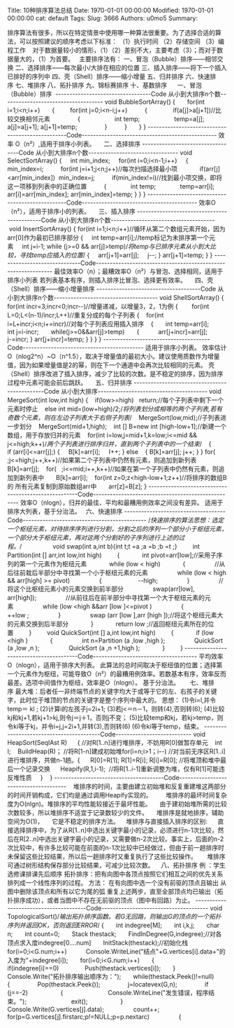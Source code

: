 Title: 10种排序算法总结
Date: 1970-01-01 00:00:00
Modified: 1970-01-01 00:00:00
cat: default
Tags: 
Slug: 3666
Authors: u0mo5 
Summary: 

排序算法有很多，所以在特定情景中使用哪一种算法很重要。为了选择合适的算法，可以按照建议的顺序考虑以下标准： （1）执行时间 （2）存储空间 （3）编程工作    对于数据量较小的情形，（1）（2）差别不大，主要考虑（3）；而对于数据量大的，（1）为首要。   主要排序法有： 一、冒泡（Bubble）排序——相邻交换 二、选择排序——每次最小/大排在相应的位置 三、插入排序——将下一个插入已排好的序列中 四、壳（Shell）排序——缩小增量 五、归并排序 六、快速排序 七、堆排序 八、拓扑排序 九、锦标赛排序 十、基数排序      一、冒泡（Bubble）排序  ----------------------------------Code 从小到大排序n个数------------------------------------ void BubbleSortArray() {       for(int i=1;i&lt;n;i++)       {         for(int j=0;i&lt;n-i;j++)          {               if(a[j]&gt;a[j+1])//比较交换相邻元素                {                    int temp;                    temp=a[j]; a[j]=a[j+1]; a[j+1]=temp;                }          }       } } -------------------------------------------------Code------------------------------------------------ 效率 O（n²）,适用于排序小列表。     二、选择排序 ----------------------------------Code 从小到大排序n个数-------------------------------- void SelectSortArray() {     int min_index;     for(int i=0;i&lt;n-1;i++)     {          min_index=i;          for(int j=i+1;j&lt;n;j++)//每次扫描选择最小项             if(arr[j]&lt;arr[min_index])  min_index=j;          if(min_index!=i)//找到最小项交换，即将这一项移到列表中的正确位置          {              int temp;              temp=arr[i]; arr[i]=arr[min_index]; arr[min_index]=temp; } } } -------------------------------------------------Code----------------------------------------- 效率O（n²），适用于排序小的列表。     三、插入排序 --------------------------------------------Code 从小到大排序n个数------------------------------------- void InsertSortArray() { for(int i=1;i&lt;n;i++)//循环从第二个数组元素开始，因为arr[0]作为最初已排序部分 {     int temp=arr[i];//temp标记为未排序第一个元素     int j=i-1; while (j&gt;=0 &amp;&amp; arr[j]&gt;temp)/*将temp与已排序元素从小到大比较，寻找temp应插入的位置*/ {     arr[j+1]=arr[j];     j--; } arr[j+1]=temp; } } ------------------------------Code-------------------------------------------------------------- 最佳效率O（n）；最糟效率O（n²）与冒泡、选择相同，适用于排序小列表 若列表基本有序，则插入排序比冒泡、选择更有效率。     四、壳（Shell）排序——缩小增量排序 -------------------------------------Code 从小到大排序n个数------------------------------------- void ShellSortArray() {   for(int incr=3;incr&lt;0;incr--)//增量递减，以增量3，2，1为例 {        for(int L=0;L&lt;(n-1)/incr;L++)//重复分成的每个子列表 {    for(int i=L+incr;i&lt;n;i+=incr)//对每个子列表应用插入排序    {       int temp=arr[i];       int j=i-incr;       while(j&gt;=0&amp;&amp;arr[j]&gt;temp)       {           arr[j+incr]=arr[j];           j-=incr; } arr[j+incr]=temp; } } } } --------------------------------------Code------------------------------------------- 适用于排序小列表。 效率估计O（nlog2^n）~O（n^1.5），取决于增量值的最初大小。建议使用质数作为增量值，因为如果增量值是2的幂，则在下一个通道中会再次比较相同的元素。 壳（Shell）排序改进了插入排序，减少了比较的次数。是不稳定的排序，因为排序过程中元素可能会前后跳跃。     五、归并排序 ----------------------------------------------Code 从小到大排序--------------------------------------- void MergeSort(int low,int high) {    if(low&gt;=high)   return;//每个子列表中剩下一个元素时停止    else int mid=(low+high)/2;/*将列表划分成相等的两个子列表,若有奇数个元素，则在左边子列表大于右侧子列表*/    MergeSort(low,mid);//子列表进一步划分    MergeSort(mid+1,high);    int [] B=new int [high-low+1];//新建一个数组，用于存放归并的元素    for(int i=low,j=mid+1,k=low;i&lt;=mid &amp;&amp; j&lt;=high;k++)/*两个子列表进行排序归并，直到两个子列表中的一个结束*/    {        if (arr[i]&lt;=arr[j];) {     B[k]=arr[i];     I++; } else    { B[k]=arr[j]; j++; } } for(   ;j&lt;=high;j++,k++)//如果第二个子列表中仍然有元素，则追加到新列表       B[k]=arr[j];    for(   ;i&lt;=mid;i++,k++)//如果在第一个子列表中仍然有元素，则追加到新列表中       B[k]=arr[i];    for(int z=0;z&lt;high-low+1;z++)//将排序的数组B的 所有元素复制到原始数组arr中       arr[z]=B[z]; } -----------------------------------------------------Code--------------------------------------------------- 效率O（nlogn），归并的最佳、平均和最糟用例效率之间没有差异。 适用于排序大列表，基于分治法。   六、快速排序 ------------------------------------Code-------------------------------------------- /*快速排序的算法思想：选定一个枢纽元素，对待排序序列进行分割，分割之后的序列一个部分小于枢纽元素，一个部分大于枢纽元素，再对这两个分割好的子序列进行上述的过程。*/                  void swap(int a,int b){int t;t =a ;a =b ;b =t ;}         int Partition(int [] arr,int low,int high)         {             int pivot=arr[low];//采用子序列的第一个元素作为枢纽元素             while (low &lt; high)             {                 //从后往前栽后半部分中寻找第一个小于枢纽元素的元素                 while (low &lt; high &amp;&amp; arr[high] &gt;= pivot)                 {                     --high;                 }                 //将这个比枢纽元素小的元素交换到前半部分                 swap(arr[low], arr[high]);                 //从前往后在前半部分中寻找第一个大于枢纽元素的元素                 while (low &lt;high &amp;&amp;arr [low ]&lt;=pivot )                 {                     ++low ;                 }                 swap (arr [low ],arr [high ]);//将这个枢纽元素大的元素交换到后半部分             }             return low ;//返回枢纽元素所在的位置         }         void QuickSort(int [] a,int low,int high)         {             if (low &lt;high )             {                 int n=Partition (a ,low ,high );                 QuickSort (a ,low ,n );                 QuickSort (a ,n +1,high );             }         } ----------------------------------------Code------------------------------------- 平均效率O（nlogn），适用于排序大列表。 此算法的总时间取决于枢纽值的位置；选择第一个元素作为枢纽，可能导致O（n²）的最糟用例效率。若数基本有序，效率反而最差。选项中间值作为枢纽，效率是O（nlogn）。 基于分治法。      七、堆排序 最大堆：后者任一非终端节点的关键字均大于或等于它的左、右孩子的关键字，此时位于堆顶的节点的关键字是整个序列中最大的。 思想： (1)令i=l,并令temp＝ kl ; (2)计算i的左孩子j=2i+1; (3)若j&lt;＝n－1，则转(4),否则转(6); (4)比较kj和kj+1,若kj+1&gt;kj,则令j＝j＋1，否则j不变； (5)比较temp和kj，若kj&gt;temp，则令ki等于kj，并令i=j,j=2i+1,并转(3),否则转(6) (6)令ki等于temp，结束。 -----------------------------------------Code--------------------------- void HeapSort(SeqIAst R)      { //对R[1..n]进行堆排序，不妨用R[0]做暂存单元    int I;    BuildHeap(R)； //将R[1-n]建成初始堆for(i=n;i&gt;1；i--) //对当前无序区R[1..i]进行堆排序，共做n-1趟。{      R[0]=R[1]; R[1]=R[i]; R[i]=R[0]; //将堆顶和堆中最后一个记录交换      Heapify(R,1,i-1);  //将R[1..i-1]重新调整为堆，仅有R[1]可能违反堆性质     }    } ---------------------------------------Code--------------------------------------    堆排序的时间，主要由建立初始堆和反复重建堆这两部分的时间开销构成，它们均是通过调用Heapify实现的。        堆排序的最坏时间复杂度为O(nlgn)。堆排序的平均性能较接近于最坏性能。     由于建初始堆所需的比较次数较多，所以堆排序不适宜于记录数较少的文件。     堆排序是就地排序，辅助空间为O(1)，     它是不稳定的排序方法。    堆排序与直接插入排序的区别:      直接选择排序中，为了从R[1..n]中选出关键字最小的记录，必须进行n-1次比较，然后在R[2..n]中选出关键字最小的记录，又需要做n-2次比较。事实上，后面的n-2次比较中，有许多比较可能在前面的n-1次比较中已经做过，但由于前一趟排序时未保留这些比较结果，所以后一趟排序时又重复执行了这些比较操作。      堆排序可通过树形结构保存部分比较结果，可减少比较次数。    八、拓扑排序 例 ：学生选修课排课先后顺序 拓扑排序：把有向图中各顶点按照它们相互之间的优先关系排列成一个线性序列的过程。 方法： 在有向图中选一个没有前驱的顶点且输出 从图中删除该顶点和所有以它为尾的弧 重复上述两步，直至全部顶点均已输出（拓扑排序成功），或者当图中不存在无前驱的顶点（图中有回路）为止。 ---------------------------------------Code-------------------------------------- void TopologicalSort()/*输出拓扑排序函数。若G无回路，则输出G的顶点的一个拓扑序列并返回OK，否则返回ERROR*/ {       int indegree[M];       int i,k,j;       char n;       int count=0;       Stack thestack;       FindInDegree(G,indegree);//对各顶点求入度indegree[0....num]       InitStack(thestack);//初始化栈       for(i=0;i&lt;G.num;i++)           Console.WriteLine("结点"+G.vertices[i].data+"的入度为"+indegree[i]);       for(i=0;i&lt;G.num;i++)       {            if(indegree[i]==0)               Push(thestack.vertices[i]);       }       Console.Write("拓扑排序输出顺序为：");       while(thestack.Peek()!=null)       {                Pop(thestack.Peek());                j=locatevex(G,n);                if (j==-2)                   {                          Console.WriteLine("发生错误，程序结束。");                          exit();                   }                 Console.Write(G.vertices[j].data);                 count++;                 for(p=G.vertices[j].firstarc;p!=NULL;p=p.nextarc)                 { 
